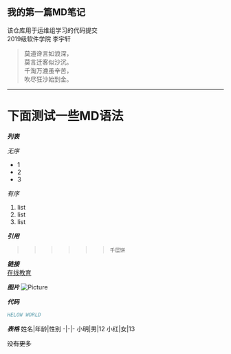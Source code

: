 ## 我的第一篇MD笔记
该仓库用于运维组学习的代码提交  
2019级软件学院 李宇轩
>莫道谗言如浪深，  
>莫言迁客似沙沉。  
>千淘万漉虽辛苦，  
>吹尽狂沙始到金。  

---

# __下面测试一些MD语法__

___列表___
  
  _无序_
* 1
* 2
* 3
  
_有序_
1. list
2. list
3. list

___引用___
>
>>
>>>
>>>>
>>>>>
>>>>>>`千层饼`

___链接___  
[在线教育](https://www.bilibili.com/)
  
___图片___
![Picture](https://cdn.pixabay.com/photo/2020/02/07/14/49/glacier-4827387_1280.jpg)

___代码___
```COMMENTS
HELOW WORLD
```

___表格___
姓名|年龄|性别
-|-|-
小明|男|12
小红|女|13

~~没有更多~~
